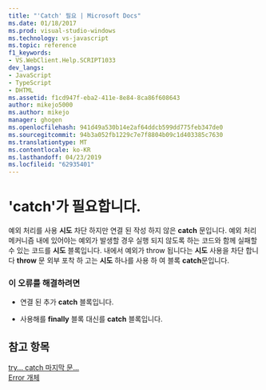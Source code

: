 ```yaml
---
title: "'Catch' 필요 | Microsoft Docs"
ms.date: 01/18/2017
ms.prod: visual-studio-windows
ms.technology: vs-javascript
ms.topic: reference
f1_keywords:
- VS.WebClient.Help.SCRIPT1033
dev_langs:
- JavaScript
- TypeScript
- DHTML
ms.assetid: f1cd947f-eba2-411e-8e84-8ca86f608643
author: mikejo5000
ms.author: mikejo
manager: ghogen
ms.openlocfilehash: 941d49a530b14e2af64ddcb599dd775feb347de0
ms.sourcegitcommit: 94b3a052fb1229c7e7f8804b09c1d403385c7630
ms.translationtype: MT
ms.contentlocale: ko-KR
ms.lasthandoff: 04/23/2019
ms.locfileid: "62935401"
---
```

# <a name="expected-catch"></a>'catch'가 필요합니다.
예외 처리를 사용 **시도** 차단 하지만 연결 된 작성 하지 않은 **catch** 문입니다. 예외 처리 메커니즘 내에 있어야는 예외가 발생할 경우 실행 되지 않도록 하는 코드와 함께 실패할 수 있는 코드를 **시도** 블록입니다. 내에서 예외가 throw 됩니다는 **시도** 사용을 차단 합니다 **throw** 문 외부 포착 하 고는 **시도** 하나를 사용 하 여 블록 **catch**문입니다.  
  
### <a name="to-correct-this-error"></a>이 오류를 해결하려면  
  
- 연결 된 추가 **catch** 블록입니다.  
  
- 사용해를 **finally** 블록 대신를 **catch** 블록입니다.  
  
## <a name="see-also"></a>참고 항목  
 [try... catch 마지막 문...](../../javascript/reference/try-dot-dot-dot-catch-dot-dot-dot-finally-statement-javascript.md)   
 [Error 개체](../../javascript/reference/error-object-javascript.md)